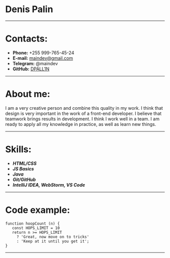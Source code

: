 # Denis Palin
***
# Contacts:
* **Phone:** +255 999-765-45-24
* **E-mail:** maindev@gmail.com
* **Telegram:** @maindev
* **GitHub:** [DPALL1N](https://github.com/DPALL1N)
***
# About me:
I am a very creative person and combine this quality in my work. I think that design is very important in the work of a front-end developer. I believe that teamwork brings results in development. I think I work well in a team. I am ready to apply all my knowledge in practice, as well as learn new things.
***
# Skills:
* ***HTML/CSS***
* ***JS Basics***
* ***Java***
* ***Git/GitHub***
* ***IntelliJ IDEA, WebStorm, VS Code***
***
# Code example:
```
function hoopCount (n) {
   const HOPS_LIMIT = 10
   return n >= HOPS_LIMIT
     ? 'Great, now move on to tricks'
     : 'Keep at it until you get it';
}
```
***
#


